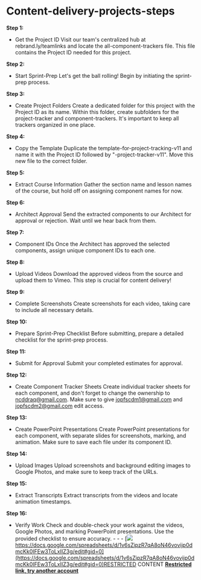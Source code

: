 # Content-delivery-projects-steps

**Step 1:** 
- Get the Project ID Visit our team's centralized hub at rebrand.ly/teamlinks and locate the all-component-trackers file. This file contains the Project ID needed for this project.

**Step 2:** 
- Start Sprint-Prep Let's get the ball rolling! Begin by initiating the sprint-prep process.

**Step 3:** 
- Create Project Folders Create a dedicated folder for this project with the Project ID as its name. Within this folder, create subfolders for the project-tracker and component-trackers. It's important to keep all trackers organized in one place.

**Step 4:** 
- Copy the Template Duplicate the template-for-project-tracking-v11 and name it with the Project ID followed by "-project-tracker-v11". Move this new file to the correct folder.

**Step 5:** 
- Extract Course Information Gather the section name and lesson names of the course, but hold off on assigning component names for now.

**Step 6:** 
- Architect Approval Send the extracted components to our Architect for approval or rejection. Wait until we hear back from them.

**Step 7:** 
- Component IDs Once the Architect has approved the selected components, assign unique component IDs to each one.

**Step 8:** 
- Upload Videos Download the approved videos from the source and upload them to Vimeo. This step is crucial for content delivery!

**Step 9:** 
- Complete Screenshots Create screenshots for each video, taking care to include all necessary details.

**Step 10:** 
- Prepare Sprint-Prep Checklist Before submitting, prepare a detailed checklist for the sprint-prep process.

**Step 11:** 
- Submit for Approval Submit your completed estimates for approval.

**Step 12:** 
- Create Component Tracker Sheets Create individual tracker sheets for each component, and don't forget to change the ownership to [ncddraq@gmail.com](mailto:ncddraq@gmail.com). Make sure to give [jopfscdm1@gmail.com](mailto:jopfscdm1@gmail.com) and [jopfscdm2@gmail.com](mailto:jopfscdm2@gmail.com) edit access.

**Step 13:** 
- Create PowerPoint Presentations Create PowerPoint presentations for each component, with separate slides for screenshots, marking, and animation. Make sure to save each file under its component ID.

**Step 14:** 
- Upload Images Upload screenshots and background editing images to Google Photos, and make sure to keep track of the URLs.

**Step 15:** 
- Extract Transcripts Extract transcripts from the videos and locate animation timestamps.

**Step 16:** 
- Verify Work Check and double-check your work against the videos, Google Photos, and marking PowerPoint presentations. Use the provided checklist to ensure accuracy. -   -   -   [![](https://developers.google.com/drive/images/drive_icon.png)https://docs.google.com/spreadsheets/d/1v6sZipzR7qA8oN46vovijp0dmcKk0IFEw3ToLxIIZ3g/edit#gid=0](https://docs.google.com/spreadsheets/d/1v6sZipzR7qA8oN46vovijp0dmcKk0IFEw3ToLxIIZ3g/edit#gid=0)RESTRICTED CONTENT [**Restricted link, try another account**](https://docs.google.com/spreadsheets/d/1v6sZipzR7qA8oN46vovijp0dmcKk0IFEw3ToLxIIZ3g/edit#gid=0 "https://docs.google.com/spreadsheets/d/1v6sZipzR7qA8oN46vovijp0dmcKk0IFEw3ToLxIIZ3g/edit#gid=0")
